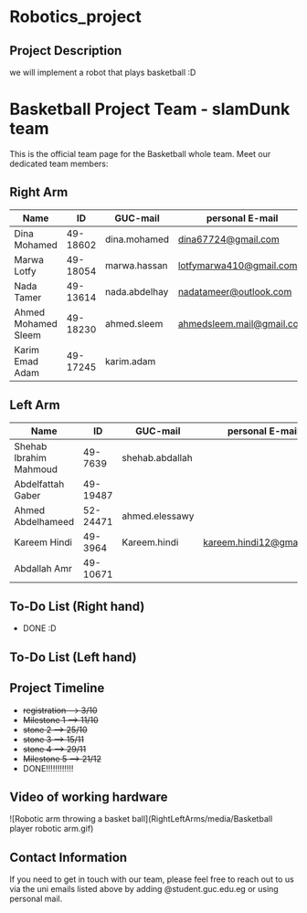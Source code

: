 # Robotics_project

## Project Description

we will implement a robot that plays basketball :D 


# Basketball Project Team - slamDunk team
This is the official team page for the Basketball whole team. Meet our dedicated team members:

## Right Arm 
| Name              | ID       | GUC-mail               | personal E-mail        |
|-------------------|----------|------------------------|------------------------|
| Dina Mohamed      | 49-18602 | dina.mohamed           |dina67724@gmail.com     |
| Marwa Lotfy       | 49-18054 | marwa.hassan          |lotfymarwa410@gmail.com  |
| Nada Tamer        | 49-13614 | nada.abdelhay         |nadatameer@outlook.com   |
| Ahmed Mohamed Sleem |49-18230| ahmed.sleem            |ahmedsleem.mail@gmail.com|
| Karim Emad Adam     |49-17245 |karim.adam             |                        |

## Left Arm 
| Name              | ID       | GUC-mail               | personal E-mail        |
|-------------------|----------|------------------------|------------------------|
| Shehab Ibrahim Mahmoud| 49-7639| shehab.abdallah      |                        |
| Abdelfattah Gaber | 49-19487 |                        |                        |
| Ahmed Abdelhameed | 52-24471 | ahmed.elessawy        |                         |
| Kareem Hindi      | 49-3964  | Kareem.hindi          |kareem.hindi12@gmail.com |
| Abdallah Amr      | 49-10671 |                       |                          |


 
## To-Do List (Right hand)
- DONE :D

## To-Do List (Left hand)

## Project Timeline

- ~~registration --> 3/10~~
- ~~Milestone 1 --> 11/10~~
- ~~stone 2 --> 25/10~~
- ~~stone 3 --> 15/11~~
- ~~stone 4 --> 29/11~~
- ~~Milestone 5 --> 21/12~~
- DONE!!!!!!!!!!!!

## Video of working hardware
![Robotic arm throwing a basket ball](RightLeftArms/media/Basketball player robotic arm.gif)

## Contact Information
If you need to get in touch with our team, please feel free to reach out to us via the uni emails listed above by adding @student.guc.edu.eg or using personal mail.
